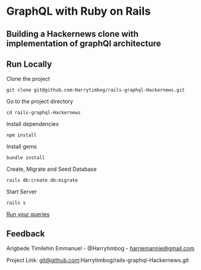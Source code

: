 # GraphQL with Ruby on Rails

## Building a Hackernews clone with implementation of graphQl architecture

## Run Locally   

Clone the project

``` console
git clone git@github.com:Harrytimbog/rails-graphql-Hackernews.git
```

Go to the project directory

``` console
cd rails-graphql-Hackernews
```

Install dependencies

``` console
npm install
```

Install gems

``` console
bundle install
```

Create, Migrate and Seed Database

``` console
rails db:create db:migrate
```

Start Server

``` console
rails s
```
[Run your queries](http://localhost:3000/graphiql)


## Feedback  

Arigbede Timilehin Emmanuel - @Harrytimbog - harriemannie@gmail.com

Project Link: git@github.com:Harrytimbog/rails-graphql-Hackernews.git

